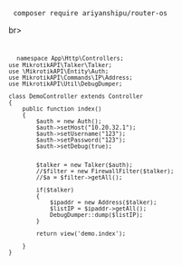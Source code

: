 <pre>
 <code>composer require ariyanshipu/router-os</code>
</pre>
br>
<h4></h4>
<pre>
<code>
  <?php

    namespace App\Http\Controllers;
    use MikrotikAPI\Talker\Talker;
    use \MikrotikAPI\Entity\Auth;
    use MikrotikAPI\Commands\IP\Address;
    use MikrotikAPI\Util\DebugDumper;

    class DemoController extends Controller
    {
        public function index()
        {
            $auth = new Auth();
            $auth->setHost("10.20.32.1");
            $auth->setUsername("123");
            $auth->setPassword("123");
            $auth->setDebug(true);


            $talker = new Talker($auth);
            //$filter = new FirewallFilter($talker);
            //$a = $filter->getAll();

            if($talker)
            {
                $ipaddr = new Address($talker);
                $listIP = $ipaddr->getAll();
                DebugDumper::dump($listIP);
            }
            
            return view('demo.index');

        }
    }

</code>
</pre>
